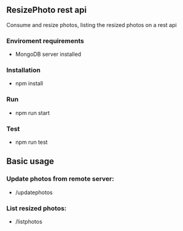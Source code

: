## ResizePhoto rest api

Consume and resize photos, listing the resized photos on a rest api

### Enviroment requirements
* MongoDB server installed

### Installation
* npm install

### Run

* npm run start

### Test

* npm run test

## Basic usage

### Update photos from remote server:

* /updatephotos

### List resized photos:

* /listphotos